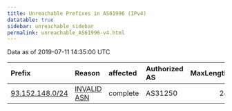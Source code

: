 ```yaml
---
title: Unreachable Prefixes in AS61996 (IPv4)
datatable: true
sidebar: unreachable_sidebar
permalink: unreachable_AS61996-v4.html
---
```


Data as of 2019-07-11 14:35:00 UTC


<div class="datatable-begin"></div>

| Prefix                                                   | Reason                                                                                                 | affected   | Authorized AS   |   MaxLength | Anchor                                         |   unreachable /24s |
|:---------------------------------------------------------|:-------------------------------------------------------------------------------------------------------|:-----------|:----------------|------------:|:-----------------------------------------------|-------------------:|
| [93.152.148.0/24](https://stat.ripe.net/93.152.148.0/24) | [INVALID ASN](https://rpki-validator.ripe.net/announcement-preview?asn=AS61996&prefix=93.152.148.0/24) | complete   | AS31250         |          24 | [RIPE](unreachable_RIPE_NCC_RPKI_Root-v4.html) |                  1 |

<div class="datatable-end"></div>